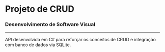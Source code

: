 # Projeto de CRUD
### Desenvolvimento de Software Visual
---
API desenvolvida em C# para reforçar os conceitos de CRUD e integração com banco de dados via SQLite.